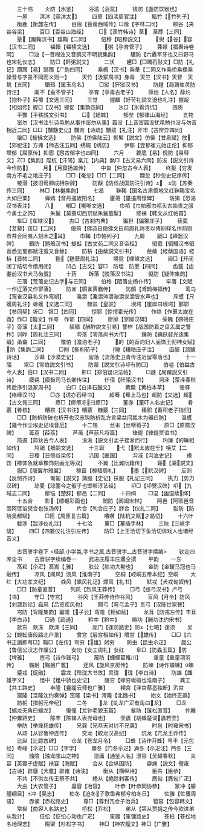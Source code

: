 <!-- { "loadSidebar": true } -->
　　三十陷
　　仌防【氷鉴】
　　浴滥【浴监】
　　钱防【盏防饮器也】
　　一屋
　　溟沐【霡沐太】
　　四窦【四渎周官注】
　　觚竹【竹列子】
　　衡鹿【衡麓左传】
　　目宿【苜蓿西域传】□蓿【字林二同】
　　颊谷【夹谷谷梁】
　　百□【百谷山海经】
　　□【菉竹韩诗】菉　菉蓐【三同】
　　蹵【蹴鞠汉书】蹹鞠【二同】
　　佋穆【昭穆説文】
　　臾【谷】容【汉书二同】
　　韫韥【韫椟文选】
　　粥【孕育管子】
　　茀禄【福夀诗卷阿】
　　□浊【一音糊浊又音鹊交不明貌集韵】
　　騼防【六纛军牙也又曰野马也宋礼仪志】
　　防□【飦粥説文】
　　二沃
　　趩□【□躅石鼔文】□防【礼记】蹢躅【易】踯躅【广韵四同】
　　乘梮【汉书】乘輂【二同又作乘桥乘樏乘操音与字虽不同而义则一】
　　天竹【汲冢周书】身毒　天竺【汉书】天督　天筑【五同】
　　鸀鳿【属玉鸟名】
　　□狱【犴狱汉书】
　　防趚【局蹐崔灵防诗注】
　　阖不【盍不管子】
　　亭育【亭毒古老子】
　　薛烛【人名】薛灼【抱朴子】薛蜀【文选三同】
　　三觉
　　握齱【好苛礼貌又迫也礼注】握龊【相如传】握□【汉书】握促【集韵四同】
　　氷□【氷雹诗纬】
　　四质
　　平豒【平秩説文引书】
　　□【蟋蟀】
　　郁垒【郁律山海经】
　　五物
　　宻勿【汉书注引诗黾勉从事作宻勿从事】蠠没【上音宻蠠没犹黾勉也没与勿音相近二同】□□【黼黻史记】黼芾【诗疏】黼绂【礼注】斧巿【古辨异四同】
　　翍□【披拂文选】
　　防佛【彷佛陆云】髣髴【説文】仿佛【甘泉赋】放【郊祀注】方弗【师古注五同】绣镼【绣防】
　　伊郁【壹郁崔元始正伦】抑郁　堙郁【屈原传】抑惌【惌古郁字也四同】
　　六月
　　臲卼【易】倪防【易释文】□【集韵】陧杌【汗简】臬兀【内典】埶□【古文易六同】防冹【説文引诗今作防】
　　月【月窟扬雄传】
　　中曶【仲忽古今人表】
　　终髪【穷发南方不毛之地庄子】
　　□□【奄忽】□□【二同】
　　翲忽【秒忽史记序传】
　　铍滑【披汨荀卿成相杂辞】
　　防瞂【防伐战国防注引诗】　防【苏秦传三同】
　　林□【林樾集韵】
　　七曷
　　靺鞨【国名古肃慎地又红靺鞨宝名大如巨栗】
　　蝉嫣【音丹遏嵗阳名】
　　壅蔼【壅遏周憬碑】
　　防猲【恐渴汉书表注】
　　八
　　嘲□【嘲唽文选】
　　巾袹【巾帕邪巾袹头古始丧之服今勇士之饰】
　　朱鬕【莫垔切西京赋朱鬕韯髽】
　　绛袜【韩文从红帕首】
　　车□【车辖汉】
　　古□【古刹内典】
　　猵狚【猵獭庄子】
　　菝葜【茇葜】菝□【二同】
　　偈莂【佛诗曰偈佛文曰莂周礼称责以傅别释名作莂则市井合同夷人刻木之耳】
　　巾鞨【巾帕列子】
　　九屑
　　蹏□【蹄齧汉碑】
　　鷤防【鶗鴂汉书】蝭蛙【古文苑二同又音帝桂】
　　驷臷【驷驖汉书驷音悉见蜀都赋注臷又音替】
　　防枿【由蘖説文引书】
　　茬蘖【槎蘖国语】槎枿【晋帖二同】
　　麴【麯蘖周礼注】
　　墆霓【嵽嵲文选】
　　闿□【开闭闭丁结切今借用闭】
　　凹凸【古文】容□　防垤　防荎【四同】
　　齿臷【齿耋前汉书犬马齿臷】
　　十药
　　跅落【脱落汉书注】
　　儗防【疑昨集韵】
　　芒落【荒落史记古字与芒同】
　　伯格【陌落史杨仆传】
　　牢落【文赋一作辽落又作寥落】
　　防雀【鹖雀黄霸传】
　　防鹊【鸢鹊梅福传】
　　鸾鸟【鸾雀汉县名又作鸾朔】
　　瀺灂【瀺灂涔灂漰灂泶灂皆水声也】
　　斥蠖【尺蠖周礼注】蚸蠖【文选二同】
　　騜驳【皇驳】
　　垠堮【崖岸曰垠堮】鄞鄂【参同契】圻□　银□【四同】
　　惊鄂【惊愕霍光传】
　　作詻【作噩太嵗在酉】作□【籀文】作咢　作鄂【四同】
　　廖廓【寥廓汉碑】
　　旁魄【磅礡庄子】旁薄【太二同】
　　醻醋【酬酢説文引易】讐柞【战国防着之盘盂属之讐柞】训昨【周礼注三同】
　　苓落【零落尚书大传】
　　踊防【踊跃裴光逺集缀】甬龠【二同】
　　憺怕【澹泊老子】
　　的【的音灼妇人面饰王彻神女赋】防【集韵二同】
　　□削【斵削荀子】
　　魄【糟粕庄子注】
　　函臄【颔臄诗话】
　　沙幕【沙漠史记】
　　留落【流落史卫青传注迟留零落也】
　　十一陌
　　常□【常伯説文引书】
　　防虉【説文引诗卭有防□】
　　伯嗌【伯益古今人表】伯□【汉书二同】
　　郱□【郑伯疑识法帖】
　　□趚【局蹐説文引诗】
　　疲谻【疲极司马长卿传注】
　　仟佰【阡陌汉书】
　　泂泽【荥泽春秋传后序引汲冢周书】
　　白□【白泽石皷文】
　　黄檗【黄柏本草】
　　骆驿【络绎汉书】
　　□亦【诱亦石经书】
　　超蓦【蓦上马也】超防【文选】超【古文苑三同】
　　瘴□【瘳瘠冻曰瘴□】
　　董赤【董吓人名史记】
　　肴覈【肴核】
　　糟核【汉书注】糟覈　糠覈【三同】
　　稸积【畜积老子指归】
　　□□【防析防破也析开也汉志钩防析乱方言梁益间裁木为器曰防】
　　温蠖【骚今作尘埃史记埃音厄】
　　十二锡
　　丝末【丝幦荀子】
　　原□【原隰汉碑】
　　萆荔【薜荔】
　　芦蔐【芦荻凡将篇】
　　锋鍉【锋鍉贾谊书】
　　简逷【简狄古今人表】
　　滰淅【説文引孟子接淅而行】
　　玓瓅【的皪相如传】
　　鸠鶂【鴂鹢文选】
　　十三职
　　弋【黓太嵗在壬】横艾【二同】
　　日稷【日侧谷梁传】
　　汃国【豳国】
　　沟淢【沟洫史记】
　　襐饬【襐饰急就章橡饰刻画无等双】
　　不翼【比翼阮籍传】
　　谿【鸂説文】
　　服□【服翼尔雅翼】
　　稼啬【稼穑周礼】
　　墨【黓汉碑】
　　反则【反侧齐诗】
　　匍匐【説文】蒲服【史记】扶服【礼记三同】
　　执力【势力汉碑】
　　琼畟【琼簺今之骰子也邯郸淳艺经】
　　卭□【卭僰汉碑】卭【九域志二同】
　　郁悒【楚辞】郁邑【二同】
　　十四缉
　　□湿【幽湿续绎】
　　十五合
　　彯【缥罨彩画也】
　　闛防【阊阖宋林】
　　阿邑【阿匼邑音匼阿匼谄臾合也张汤传】
　　片合【判合庄子】牉合【仪礼二同】
　　翋防【防垥吴都赋】
　　□匝【周匝复古篇】
　　嘈囋【陆机文赋才曷切】
　　十六叶
　　軷涉【跋涉仪礼注】
　　十七洽
　　蔂□【蔂插字林】
　　三陜【三峡字諟】
　　四□【四翣仪礼注引左传】
　　防□【上王洽切下鱼洽切俳戏人也诸经音义】












　　古音骈字卷下
<经部,小学类,字书之属,古音骈字__古音骈字续编>
　　钦定四库全书
　　古音骈字续编巻一
　　武进庄履丰庄鼎仝撰
　　平韵
　　一东
　　髙崧【尒疋】髙嵩【雅】
　　肤公【肤功大勲也】
　　金防【金鑁马冠也马融传】
　　凉风【阆风】浪风【淮南子】
　　空桐【崆峒五帝本纪】空峒
　　大红【大功孝文纪】
　　猋风【飙风礼记】熛风【礼书】
　　畎戎【犬戎匈奴传】
　　□□【防童直音】
　　列风【烈风王莽传】
　　□弓【玈弓汉书】卢弓【书】
　　守□【守宫】
　　谷风【王莽传诗作谷风】
　　盲风【月令】防风【刘勰新论】蝱风【吕览疾风也】
　　闗弓【弯弓孟子】贯弓【汉陈世家賛】
　　宆防【穹隆集韵】竆隆【子云】穹隆【相如赋】
　　龙茸【防戎左传】丰茸【李白诗】
　　□通【疏通】
　　軡中【黔中】
　　畴功【酬功沈约宋书】
　　款东　款冻　款涷【三同】
　　厐门【逢防路史】防【七略】逢须
　　吴公【蜈蚣唐段路北户录】
　　曾宫【层宫相如传】增宫【雄传】
　　□□【六书正譌即芎□】鞠□【左传】宆穷【雄】躬穷
　　防虫【昆虫尒疋】
　　厘公【鲁僖公汉志作厘公】
　　女功【女工周礼】女红
　　阜□【防螽玉篇】防【埤雅】
　　鬯弓【诗作韔弓】
　　蔑防【蠛蠓葛稚川】
　　重童【重童项羽传】
　　躹躬【鞠躬广雅】
　　还风【旋风京房传】
　　防崠【诗作蝃蝀】蝀
　　蹙戎【促融】
　　霝龙【玲珑大书故】灵珑　珑【李白诗】
　　防雄【雌雄字义】
　　怚中【粗中骄也史记】
　　陵穷【蛉穷蜒蝣也淮南子】
　　龚工【共工路史】
　　丰隆【靊霳云师也广雅】
　　頖宫【泮宫蔡邕独断】沜宫
　　窳隆【洼隆沈约奏弹】窊隆【梁书】洿隆【北魏书】
　　始文【始终正譌】
　　防躬【措躬元帝纪】
　　二冬
　　龙【虬龙广疋有角曰龙】
　　□龙【螭龙无角曰螭龙】
　　儱僮【龙钟老貌玉篇】
　　髼防【鬔松直音】
　　仲雝【仲雍路史】
　　陈丰【陈锋人表尧母也】
　　壶蠭【胡蜂楚词蠭若壶】
　　举防【举烽扬雄传】
　　兄龚【兄恭天对纣不兄龚】
　　时邕【时雍宋书】
　　从颂【从容鲁仲连传】
　　交龙【蛟龙汉髙纪】
　　炕龙【亢龙王莽传】
　　比纵【比踪古碑】
　　仓龙【苍龙月令】
　　□蜂【诗作荓蜂】甹丰【元包经】甹峰【尒疋】□□【字学】
　　虋冬【门冬尒疋】满冬【尒疋注】菛冬【三同】
　　烛隂【烛龙隂山之神】
　　泄庸【通鉴人名】泄容【吴越春秋】
　　夫容【芙蓉子虚赋】扶容【海赋】
　　合从【合纵国防】
　　癖痈【説文】璧雍【古诗】辟廱【大雅】辟雍【诗注】
　　衡从【横纵诗】
　　臣共【臣恭】
　　不共【不供左传王祭不共】
　　絶从【絶踪刺客传】
　　膺匈【膺匈广疋】
　　大由【大农管子】
　　蛊容【冶容】
　　叶恭【叶恭同协恭】
　　冡冲【艨艟纲目】冲【吴志】
　　柏冬【迫冬子歌鱼弗郁兮柏冬日】
　　佐雝【佐饔周语】
　　赤诵【赤松路史】
　　尊□【尊封亢仓子治兵】
　　苞容【包容韩文】
　　常枞【商容人名路史】
　　桥松【乔松】
　　弟从【第从贾捐之传今欲进弟从我计】
　　佂伀【怔忪心动也广疋】
　　笙庸【笙镛路史】
　　苍柗【苍松地名地理志】
　　檆梥【杉松字书】
　　神□【神农籀文】神□【广雅】
